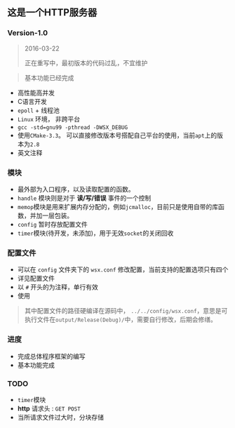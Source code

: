 ## 这是一个HTTP服务器

### Version-1.0

> 2016-03-22
> 
> 正在重写中，最初版本的代码过乱，不宜维护

> 基本功能已经完成

- 高性能高并发
- C语言开发
- `epoll` + 线程池
- `Linux` 环境， 非跨平台
- `gcc -std=gnu99 -pthread -DWSX_DEBUG`
- 使用`CMake-3.3`。 可以直接修改版本号搭配自己平台的使用，当前`apt`上的版本为`2.8`
- 英文注释
### 模块
- 最外部为入口程序，以及读取配置的函数。
- `handle` 模块则是对于 **读/写/错误** 事件的一个控制
- `memop`模块是用来扩展内存分配的，例如`jcmalloc`，目前只是使用自带的库函数，并加一层包装。
- `config` 暂时存放配置文件
- `timer`模块(待开发，未添加)，用于无效`socket`的关闭回收
### 配置文件

- 可以在 `config` 文件夹下的 `wsx.conf` 修改配置，当前支持的配置选项只有四个
- 详见配置文件
- 以 `#` 开头的为注释，单行有效
- 使用

> 其中配置文件的路径硬编译在源码中， `../../config/wsx.conf`，意思是可执行文件在`output/Release(Debug)/`中，需要自行修改，后期会修缮。


### 进度
- 完成总体程序框架的编写
- 基本功能完成

### TODO
- `timer`模块
- **http** 请求头 : `GET POST`
- 当所请求文件过大时，分块存储